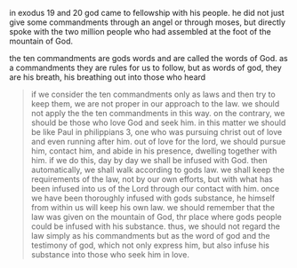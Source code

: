 in exodus 19 and 20 god came to fellowship with his people. he did not just give
some commandments through an angel or through moses, but directly spoke with the two million people who had assembled at the foot of the mountain of God.

the ten commandments are gods words and are called the words of God. as a commandments
they are rules for us to follow, but as words of god, they are his breath, his breathing
out into those who heard

> if we consider the ten commandments only as laws and then try to keep them, we are not proper in our approach to the law. we should not apply the the ten commandments in this way. on the contrary, we should be those who love God and seek him. in this matter we should be like Paul in philippians 3, one who was pursuing christ out of love and even running after him. out of love for the lord, we should pursue him, contact him, and abide in his presence, dwelling together with him. if we do this, day by day we shall be infused with God. then automatically, we shall walk according to gods law. we shall keep the requirements of the law, not by our own efforts, but with what has been infused into us of the Lord through our contact with him. once we have been thoroughly infused with gods substance, he himself from within us will keep his own law. we should remember that the law was given on the mountain of God, thr place where gods people could be infused with his substance. thus, we should not regard the law simply as his commandments but as the word of god and the testimony of god, which not only express him, but also infuse his substance into those who seek him in love.
